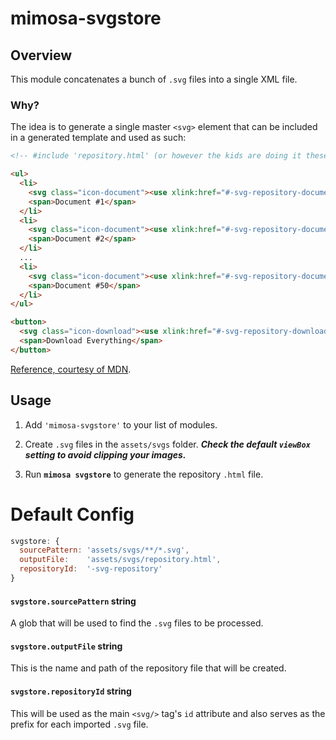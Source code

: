 mimosa-svgstore
===========

## Overview

This module concatenates a bunch of `.svg` files into a single XML file.

### Why?

The idea is to generate a single master `<svg>` element that can be included in a generated template and used as such:

```html
<!-- #include 'repository.html' (or however the kids are doing it these days) -->

<ul>
  <li>
    <svg class="icon-document"><use xlink:href="#-svg-repository-document"/></svg>
    <span>Document #1</span>
  </li>
  <li>
    <svg class="icon-document"><use xlink:href="#-svg-repository-document"/></svg>
    <span>Document #2</span>
  </li>
  ...
  <li>
    <svg class="icon-document"><use xlink:href="#-svg-repository-document"/></svg>
    <span>Document #50</span>
  </li>
</ul>

<button>
  <svg class="icon-download"><use xlink:href="#-svg-repository-download"/></svg>
  <span>Download Everything</span>
</button>
```

[Reference, courtesy of MDN](https://developer.mozilla.org/en-US/docs/Web/SVG/Element/use).



## Usage

1. Add `'mimosa-svgstore'` to your list of modules.

2. Create `.svg` files in the `assets/svgs` folder.  ***Check the default `viewBox` setting to avoid clipping your images.***

3. Run **`mimosa svgstore`** to generate the repository `.html` file.



# Default Config

```javascript
svgstore: {
  sourcePattern: 'assets/svgs/**/*.svg',
  outputFile:    'assets/svgs/repository.html',
  repositoryId:  '-svg-repository'
}
```

#### `svgstore.sourcePattern` string

A glob that will be used to find the `.svg` files to be processed.

#### `svgstore.outputFile` string

This is the name and path of the repository file that will be created.

#### `svgstore.repositoryId` string

This will be used as the main `<svg/>` tag's `id` attribute and also serves as the prefix for each imported `.svg` file.
